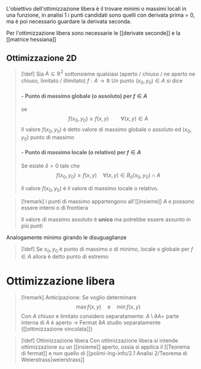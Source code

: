 L'obiettivo dell'ottimizzazione libera è il trovare minimi o massimi locali in una funzione, in analisi 1 i punti candidati sono quelli con derivata prima = 0, ma è poi necessario guardare la derivata seconda.

Per l'ottimizzazione libera sono necessarie le [[derivate seconde]] e la [[matrice hessiana]]

## Ottimizzazione 2D

>[!def]
>Sia $A \subseteq \mathbb{R}^2$ sottonsieme qualsiasi (aperto / chiuso / ne aperto ne chiuso, limitato / illimitato)
>$f : A \to \mathbb{R}$
>Un punto $(x_{0},y_{0}) \in A$ si dice
>#### - Punto di massimo globale (o assoluto) per $f \in A$
>se
>$$ f(x_{0},y_{0}) \geq f(x,y)  \qquad\forall(x,y) \in A$$
>Il valore $f(x_{0},y_{0})$ è detto valore di massimo globale o assoluto ed $(x_{0},y_{0})$ punto di massimo
>
> #### - Punto di massimo locale (o relativo) per $f \in A$
> Se esiste $\delta > 0$ tale che
>  $$ f(x_{0},y_{0}) \geq f(x,y)\quad \forall (x,y) \in B_{\delta}(x_{0},y_{0}) \cap A $$
>
>Il valore $f(x_{0},y_{0})$ è il valore di massimo locale o relativo.


>[!remark]
> i punti di massimo appartengono all'[[insieme]] $A$ e possono essere interni o di frontiera
>
>Il valore di massimo assoluto è **unico** ma potrebbe essere assunto in più punti

Analogamente minimo girando le disuguaglianze


>[!def]
>Se $x_{0},y_{0}$ è punto di massimo o di minimo, locale o globale per $f \in A$ allora è detto punto di estremo

# Ottimizzazione libera
>[!remark] Anticipazione:
Se voglio determinare
> $$ \max f(x,y)\quad\text{e}\quad \min f(x,y) $$
> Con $A$ chiuso e limitato considero separatamente:
> $A \setminus \partial A =$ parte interna di $A$ è aperto $\to$ Fermat
> $\partial A$ studio separatamente ([[ottimizzazione vincolata]])


>[!def] Ottimizzazione libera
>Con ottimizzazione libera si intende ottimizzazione su un [[insieme]] aperto, ossia si applica il [[Teorema di fermat]] e non quello di [[polimi-ing-info/2.1 Analisi 2/Teorema di Weierstrass|weierstrass]]
>

